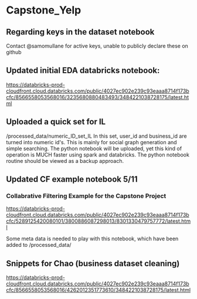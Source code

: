 # Capstone_Yelp

## Regarding keys in the dataset notebook
Contact @samomullane for active keys, unable to publicly declare these on github

## Updated initial EDA databricks notebook:
https://databricks-prod-cloudfront.cloud.databricks.com/public/4027ec902e239c93eaaa8714f173bcfc/8566558053568016/3235680880483493/3484221038728175/latest.html

## Uploaded a quick set for IL
/processed_data/numeric_ID_set_IL
In this set, user_id and business_id are turned into numeric id's. This is mainly for social graph generation and simple searching. The python notebook will be uploaded, yet this kind of operation is MUCH faster using spark and databricks. The python notebook routine should be viewed as a backup approach.

## Updated CF example notebook 5/11
### Collabrative Filtering Example for the Capstone Project
https://databricks-prod-cloudfront.cloud.databricks.com/public/4027ec902e239c93eaaa8714f173bcfc/5289125420080101/3800886087298013/8301330479757772/latest.html

Some meta data is needed to play with this notebook, which have been added to /processed_data/

## Snippets for Chao (business dataset cleaning)
https://databricks-prod-cloudfront.cloud.databricks.com/public/4027ec902e239c93eaaa8714f173bcfc/8566558053568016/4262012351773610/3484221038728175/latest.html
